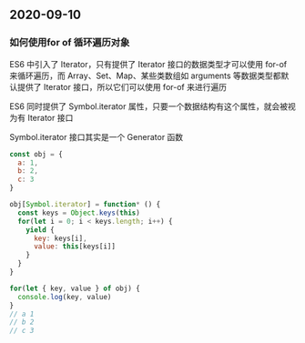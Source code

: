 ## 2020-09-10

### 如何使用for of 循环遍历对象

ES6 中引入了 Iterator，只有提供了 Iterator 接口的数据类型才可以使用 for-of 来循环遍历，而 Array、Set、Map、某些类数组如 arguments 等数据类型都默认提供了 Iterator 接口，所以它们可以使用 for-of 来进行遍历

ES6 同时提供了 Symbol.iterator 属性，只要一个数据结构有这个属性，就会被视为有 Iterator 接口

 Symbol.iterator 接口其实是一个 Generator 函数

 ```js
 const obj = {
   a: 1,
   b: 2,
   c: 3
 }

 obj[Symbol.iterator] = function* () {
   const keys = Object.keys(this)
   for(let i = 0; i < keys.length; i++) {
     yield {
       key: keys[i],
       value: this[keys[i]]
     }
   }
 }

 for(let { key, value } of obj) {
   console.log(key, value)
 }
 // a 1
 // b 2
 // c 3
 ```